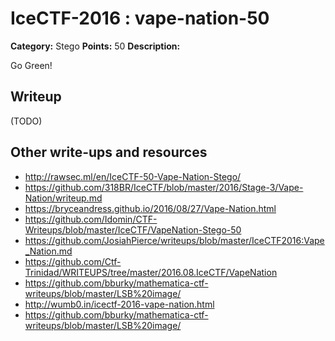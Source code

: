 # IceCTF-2016 : vape-nation-50

**Category:** Stego
**Points:** 50
**Description:**

Go Green!

## Writeup

(TODO)

## Other write-ups and resources

* http://rawsec.ml/en/IceCTF-50-Vape-Nation-Stego/
* https://github.com/318BR/IceCTF/blob/master/2016/Stage-3/Vape-Nation/writeup.md
* https://bryceandress.github.io/2016/08/27/Vape-Nation.html
* https://github.com/Idomin/CTF-Writeups/blob/master/IceCTF/VapeNation-Stego-50
* https://github.com/JosiahPierce/writeups/blob/master/IceCTF2016:Vape_Nation.md
* https://github.com/Ctf-Trinidad/WRITEUPS/tree/master/2016.08.IceCTF/VapeNation
* https://github.com/bburky/mathematica-ctf-writeups/blob/master/LSB%20image/
* http://wumb0.in/icectf-2016-vape-nation.html
* https://github.com/bburky/mathematica-ctf-writeups/blob/master/LSB%20image/
